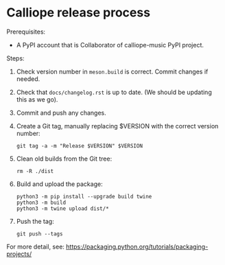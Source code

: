 # Calliope release process

Prerequisites:

  * A PyPI account that is Collaborator of calliope-music PyPI project.

Steps:

  1. Check version number in `meson.build` is correct. Commit changes if
     needed.

  2. Check that `docs/changelog.rst` is up to date. (We should be updating
     this as we go).

  3. Commit and push any changes.

  4. Create a Git tag, manually replacing $VERSION with the correct version number:

         git tag -a -m "Release $VERSION" $VERSION

  5. Clean old builds from the Git tree:

         rm -R ./dist
    
  6. Build and upload the package:

         python3 -m pip install --upgrade build twine
         python3 -m build
         python3 -m twine upload dist/*

  7. Push the tag:

         git push --tags

For more detail, see: https://packaging.python.org/tutorials/packaging-projects/
